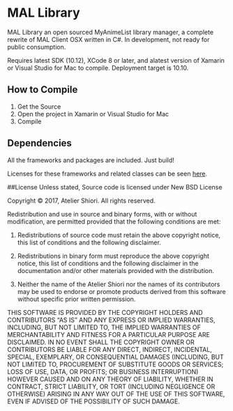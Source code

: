 # MAL Library
MAL Library an open sourced MyAnimeList library manager, a complete rewrite of MAL Client OSX written in C#. In development, not ready for public consumption.
 
Requires latest SDK (10.12), XCode 8 or later, and alatest version of Xamarin or Visual Studio for Mac to compile. Deployment target is 10.10.

## How to Compile

1. Get the Source
2. Open the project in Xamarin or Visual Studio for Mac
3. Compile

## Dependencies
All the frameworks and packages are included. Just build!
 
Licenses for these frameworks and related classes can be seen [here](https://github.com/Atelier-Shiori/mallibrary/wiki/Credits).

##License
Unless stated, Source code is licensed under New BSD License
 
Copyright © 2017, Atelier Shiori.
All rights reserved.

Redistribution and use in source and binary forms, with or without modification, are permitted provided that the following conditions are met: 

1. Redistributions of source code must retain the above copyright notice, this list of conditions and the following disclaimer. 

2. Redistributions in binary form must reproduce the above copyright notice, this list of conditions and the following disclaimer in the documentation and/or other materials provided with the distribution. 

3. Neither the name of the Atelier Shiori nor the names of its contributors may be used to endorse or promote products derived from this software without specific prior written permission.


THIS SOFTWARE IS PROVIDED BY THE COPYRIGHT HOLDERS AND CONTRIBUTORS “AS IS” AND ANY EXPRESS OR IMPLIED WARRANTIES, INCLUDING, BUT NOT LIMITED TO, THE IMPLIED WARRANTIES OF MERCHANTABILITY AND FITNESS FOR A PARTICULAR PURPOSE ARE DISCLAIMED. IN NO EVENT SHALL THE COPYRIGHT OWNER OR CONTRIBUTORS BE LIABLE FOR ANY DIRECT, INDIRECT, INCIDENTAL, SPECIAL, EXEMPLARY, OR CONSEQUENTIAL DAMAGES (INCLUDING, BUT NOT LIMITED TO, PROCUREMENT OF SUBSTITUTE GOODS OR SERVICES; LOSS OF USE, DATA, OR PROFITS; OR BUSINESS INTERRUPTION) HOWEVER CAUSED AND ON ANY THEORY OF LIABILITY, WHETHER IN CONTRACT, STRICT LIABILITY, OR TORT (INCLUDING NEGLIGENCE OR OTHERWISE) ARISING IN ANY WAY OUT OF THE USE OF THIS SOFTWARE, EVEN IF ADVISED OF THE POSSIBILITY OF SUCH DAMAGE.
